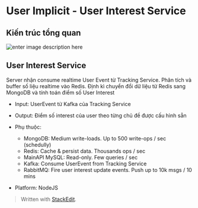 # User Implicit - User Interest Service

## Kiến trúc tổng quan
 ![enter image description here](https://i.imgur.com/WwxUdTg.png)

## User Interest Service 
Server nhận consume realtime User Event từ Tracking Service.
Phân tích và buffer số liệu realtime vào Redis.
Định kì chuyển đổi dữ liệu từ Redis sang MongoDB và tính toán điểm số User Interest

- Input: UserEvent từ Kafka của Tracking Service
- Output: Điểm số interest của user theo từng chủ đề được cấu hình sẵn

- Phụ thuộc: 
	- MongoDB: Medium write-loads. Up to 500 write-ops / sec (schedully)
	- Redis: Cache & persist data. Thousands ops / sec
	- MainAPI MySQL: Read-only. Few queries / sec
	- Kafka: Consume UserEvent from Tracking Service
	- RabbitMQ: Fire user interest update events. Push up to 10k msgs / 10 mins
- Platform: NodeJS

> Written with [StackEdit](https://stackedit.io/).